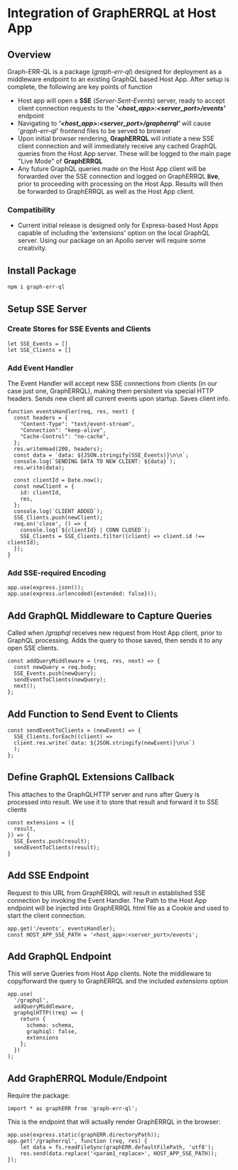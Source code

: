# **Integration of GraphERRQL at Host App**

## **Overview**

Graph-ERR-QL is a package (_graph-err-ql_) designed for deployment as a middleware endpoint to an existing GraphQL based Host App. After setup is complete, the following are key points of function

- Host app will open a **SSE** (_Server-Sent-Events_) server, ready to accept client connection requests to the **_'\<host_app>:\<server_port>/events'_** endpoint
- Navigating to **_'\<host_app>:\<server_port>/grapherrql'_** will cause '_graph-err-ql_' frontend files to be served to browser
- Upon initial browser rendering, **GraphERRQL** will initiate a new SSE client connection and will immediately receive any cached GraphQL queries from the Host App server. These will be logged to the main page "Live Mode" of **GraphERRQL**
- Any future GraphQL queries made on the Host App client will be forwarded over the SSE connection and logged on GraphERRQL **live**, prior to proceeding with processing on the Host App. Results will then be forwarded to GraphERRQL as well as the Host App client.

### Compatibility

- Current initial release is designed only for Express-based Host Apps capable of including the 'extensions' option on the local GraphQL server. Using our package on an Apollo server will require some creativity.

## Install Package

```
npm i graph-err-ql
```

## **Setup SSE Server**

### Create Stores for SSE Events and Clients

```
let SSE_Events = []
let SSE_Clients = []
```

### Add Event Handler

The Event Handler will accept new SSE connections from clients (in our case just one, GraphERRQL), making them persistent via special HTTP headers. Sends new client all current events upon startup. Saves client info.

```
function eventsHandler(req, res, next) {
  const headers = {
    "Content-Type": "text/event-stream",
    "Connection": "keep-alive",
    "Cache-Control": "no-cache",
  };
  res.writeHead(200, headers);
  const data = `data: ${JSON.stringify(SSE_Events)}\n\n`;
  console.log(`SENDING DATA TO NEW CLIENT: ${data}`);
  res.write(data);

  const clientId = Date.now();
  const newClient = {
    id: clientId,
    res,
  };
  console.log(`CLIENT ADDED`);
  SSE_Clients.push(newClient);
  req.on('close', () => {
    console.log(`${clientId} | CONN CLOSED`);
    SSE_Clients = SSE_Clients.filter((client) => client.id !== clientId);
  });
}
```

### Add SSE-required Encoding

```
app.use(express.json());
app.use(express.urlencoded({extended: false}));
```

## Add GraphQL Middleware to Capture Queries

Called when _/graphql_ receives new request from Host App client, prior to GraphQL processing. Adds the query to those saved, then sends it to any open SSE clients.

```
const addQueryMiddleware = (req, res, next) => {
  const newQuery = req.body;
  SSE_Events.push(newQuery);
  sendEventToClients(newQuery);
  next();
};
```

## Add Function to Send Event to Clients

```
const sendEventToClients = (newEvent) => {
  SSE_Clients.forEach((client) =>
  client.res.write(`data: ${JSON.stringify(newEvent)}\n\n`)
  );
};
```

## Define GraphQL Extensions Callback

This attaches to the GraphQLHTTP server and runs after Query is processed into result. We use it to store that result and forward it to SSE clients

```
const extensions = ({
  result,
}) => {
  SSE_Events.push(result);
  sendEventToClients(result);
}
```

## Add SSE Endpoint

Request to this URL from GraphERRQL will result in established SSE connection by invoking the Event Handler. The Path to the Host App endpoint will be injected into GraphERRQL html file as a Cookie and used to start the client connection.

```
app.get('/events', eventsHandler);
const HOST_APP_SSE_PATH = '<host_app>:<server_port>/events';
```

## Add GraphQL Endpoint

This will serve Queries from Host App clients. Note the middleware to copy/forward the query to GraphERRQL and the included _extensions_ option

```
app.use(
  '/graphql',
  addQueryMiddleware,
  graphqlHTTP((req) => {
    return {
      schema: schema,
      graphiql: false,
      extensions
    };
  })
);
```

## Add GraphERRQL Module/Endpoint

Require the package:

```
import * as graphERR from 'graph-err-ql';
```

This is the endpoint that will actually render GraphERRQL in the browser:

```
app.use(express.static(graphERR.directoryPath));
app.get('/grapherrql', function (req, res) {
    let data = fs.readFileSync(graphERR.defaultFilePath, 'utf8');
    res.send(data.replace('<param1_replace>', HOST_APP_SSE_PATH));
});
```
